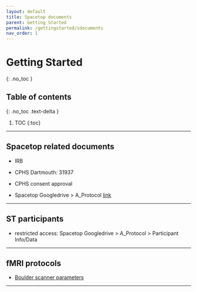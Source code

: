 ```yaml
---
layout: default
title: Spacetop documents
parent: Getting Started
permalink: /gettingstarted/sdocuments
nav_order: 1
---
```



# Getting Started
{: .no_toc }

## Table of contents
{: .no_toc .text-delta }

1. TOC
{:toc}

---

## Spacetop related documents
* IRB
* CPHS Dartmouth: 31937
* CPHS consent approval

* Spacetop Googledrive > A_Protocol [link](https://drive.google.com/drive/u/0/folders/1PkbvHpcVDCWOsBl8Ut30FWyzzIFEeVES) <br>

---

## ST participants
* restricted access: Spacetop Googledrive > A_Protocol > Participant Info/Data 

---

## fMRI protocols
* [Boulder scanner parameters](https://drive.google.com/open?id=12GMna6raj5alerQTRQwMcfspyaz7MYF3)

---
##
